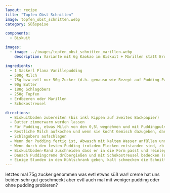 ```yaml
---
layout: recipe
title: "Topfen Obst Schnitten"
image: topfen_obst_schnitten.webp
category: Süßspeise

components:
  - Biskuit

images:
  - image: ../images/topfen_obst_schnitten_marillen.webp
    description: Variante mit 6g Kaokao im Biskuit + Marillen statt Erdbeeren war auch ganz gut aber Marillen waren leider zu hart bzw sauer. Besser passen Erdbeeren

ingredients:
  - 1 Sackerl Flana Vanillepudding
  - 500g Milch
  - 75g bzw evtl nur 50g Zucker (d.h. genauso wie Rezept auf Pudding-Packung)
  - 90g Butter
  - 180g Schlagobers
  - 250g Topfen
  - Erdbeeren oder Marillen
  - Schokostreusel

directions:
  - Biskuitboden zubereiten (bis inkl Kippen auf zweites Backpapier)
  - Butter zimmerwarm werden lassen
  - Für Pudding, etwas Milch von den 0,5l wegnehmen und mit Puddingpulver und 50g Zucker vermischen
  - Restliche Milch aufkochen und wenn sie kocht Gemisch dazugeben, dann ca 1min kochen lassen während man umrührt und Pudding auskühlen lassen
  - Schlagobers aufschlagen
  - Wenn der Pudding fertig ist, Abwasch mit kaltem Wasser anfüllen und Topf reinstellen damit der Pudding schneller auskühlt. Kurz danach die zimmerwarme Butte einrühren und danach den Topfen und danach das Schlagobers einrühren (alles sollte ca dieselbe Temperatur haben damit die Butter nicht ausflockt, aber der Pudding sollte noch nicht fest werden).
  - Wenn durch den festen Pudding trotzdem Flocken entstanden sind, zb in der Abwasch heißes Wasser einlassen, Topf reinstellen und umrühren bis es eine cremige Konsistenz ist [(Quelle)](https://www.chefkoch.de/forum/2,10,18142/Buttercreme-flockt.html)
  - Biskuitboden-Rand zuschneiden dass er in die Form passt und reinlegen, mit passender Marmelade bestreichen und Obst in Stücke schneiden und belegen
  - Danach Puddingcreme drübergießen und mit Schokostreusel bedecken (nächstes Mal evtl erst wenn kalt?)
  - Einige Stunden in den Kühlschrank geben, kalt schmecken die Schnitten am Besten
---
```


letztes mal 75g zucker genommen was evtl etwas süß war! creme hat uns beiden sehr gut geschmeckt aber evtl auch mal mit weniger pudding oder ohne pudding probieren?
